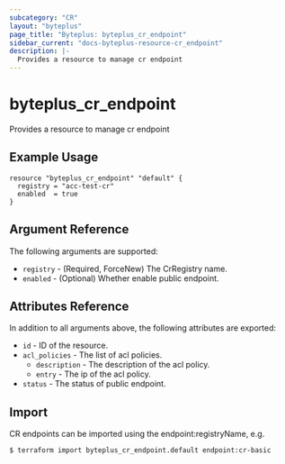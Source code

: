 ```yaml
---
subcategory: "CR"
layout: "byteplus"
page_title: "Byteplus: byteplus_cr_endpoint"
sidebar_current: "docs-byteplus-resource-cr_endpoint"
description: |-
  Provides a resource to manage cr endpoint
---
```

# byteplus_cr_endpoint
Provides a resource to manage cr endpoint
## Example Usage
```hcl
resource "byteplus_cr_endpoint" "default" {
  registry = "acc-test-cr"
  enabled  = true
}
```
## Argument Reference
The following arguments are supported:
* `registry` - (Required, ForceNew) The CrRegistry name.
* `enabled` - (Optional) Whether enable public endpoint.

## Attributes Reference
In addition to all arguments above, the following attributes are exported:
* `id` - ID of the resource.
* `acl_policies` - The list of acl policies.
    * `description` - The description of the acl policy.
    * `entry` - The ip of the acl policy.
* `status` - The status of public endpoint.


## Import
CR endpoints can be imported using the endpoint:registryName, e.g.
```
$ terraform import byteplus_cr_endpoint.default endpoint:cr-basic
```

